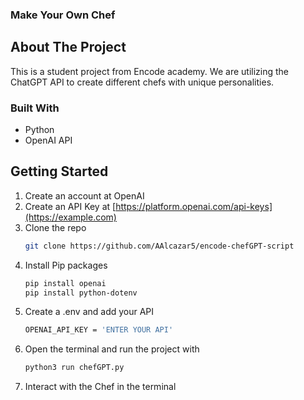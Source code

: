 ### Make Your Own Chef ###

## About The Project
This is a student project from Encode academy. We are utilizing the ChatGPT API to create different chefs with unique personalities. 

### Built With
- Python
- OpenAI API

## Getting Started
1. Create an account at OpenAI
2. Create an API Key at [https://platform.openai.com/api-keys](https://example.com)
3. Clone the repo
   ```sh
   git clone https://github.com/AAlcazar5/encode-chefGPT-script
   ```
4. Install Pip packages
   ```sh
   pip install openai
   pip install python-dotenv
   ```
5. Create a .env and add your API
   ```sh
   OPENAI_API_KEY = 'ENTER YOUR API'
   ```
6. Open the terminal and run the project with 
   ```sh
   python3 run chefGPT.py
   ```
7. Interact with the Chef in the terminal


